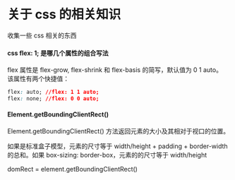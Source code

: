 # 关于 css 的相关知识

收集一些 css 相关的东西

#### css flex: 1; 是哪几个属性的组合写法

flex 属性是 flex-grow, flex-shrink 和 flex-basis 的简写，默认值为 0 1 auto。
该属性有两个快捷值：

```css
flex: auto; //flex: 1 1 auto;
flex: none; //flex: 0 0 auto;
```

#### Element.getBoundingClientRect()

Element.getBoundingClientRect() 方法返回元素的大小及其相对于视口的位置。

如果是标准盒子模型，元素的尺寸等于 width/height + padding + border-width 的总和。如果 box-sizing: border-box，元素的的尺寸等于 width/height

domRect = element.getBoundingClientRect()
